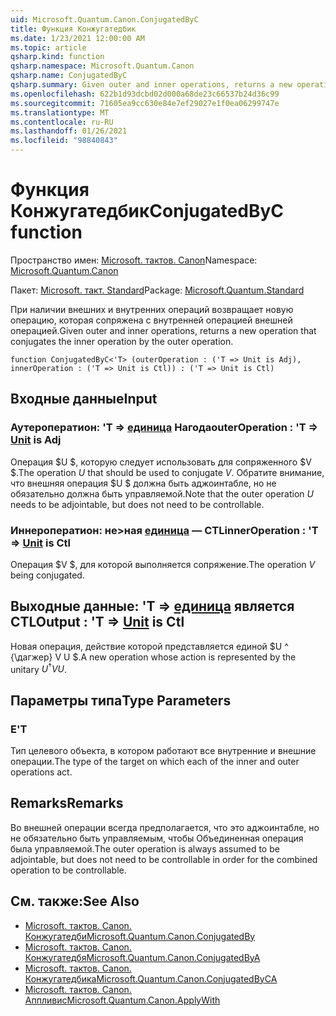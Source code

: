 ```yaml
---
uid: Microsoft.Quantum.Canon.ConjugatedByC
title: Функция Конжугатедбик
ms.date: 1/23/2021 12:00:00 AM
ms.topic: article
qsharp.kind: function
qsharp.namespace: Microsoft.Quantum.Canon
qsharp.name: ConjugatedByC
qsharp.summary: Given outer and inner operations, returns a new operation that conjugates the inner operation by the outer operation.
ms.openlocfilehash: 622b1d93dcbd02d000a68de23c66537b24d36c99
ms.sourcegitcommit: 71605ea9cc630e84e7ef29027e1f0ea06299747e
ms.translationtype: MT
ms.contentlocale: ru-RU
ms.lasthandoff: 01/26/2021
ms.locfileid: "98840843"
---
```

# <a name="conjugatedbyc-function"></a><span data-ttu-id="f3ca6-102">Функция Конжугатедбик</span><span class="sxs-lookup"><span data-stu-id="f3ca6-102">ConjugatedByC function</span></span>

<span data-ttu-id="f3ca6-103">Пространство имен: [Microsoft. тактов. Canon](xref:Microsoft.Quantum.Canon)</span><span class="sxs-lookup"><span data-stu-id="f3ca6-103">Namespace: [Microsoft.Quantum.Canon](xref:Microsoft.Quantum.Canon)</span></span>

<span data-ttu-id="f3ca6-104">Пакет: [Microsoft. такт. Standard](https://nuget.org/packages/Microsoft.Quantum.Standard)</span><span class="sxs-lookup"><span data-stu-id="f3ca6-104">Package: [Microsoft.Quantum.Standard](https://nuget.org/packages/Microsoft.Quantum.Standard)</span></span>


<span data-ttu-id="f3ca6-105">При наличии внешних и внутренних операций возвращает новую операцию, которая сопряжена с внутренней операцией внешней операцией.</span><span class="sxs-lookup"><span data-stu-id="f3ca6-105">Given outer and inner operations, returns a new operation that conjugates the inner operation by the outer operation.</span></span>

```qsharp
function ConjugatedByC<'T> (outerOperation : ('T => Unit is Adj), innerOperation : ('T => Unit is Ctl)) : ('T => Unit is Ctl)
```


## <a name="input"></a><span data-ttu-id="f3ca6-106">Входные данные</span><span class="sxs-lookup"><span data-stu-id="f3ca6-106">Input</span></span>

### <a name="outeroperation--t--unit--is-adj"></a><span data-ttu-id="f3ca6-107">Аутероператион: 'T => [единица](xref:microsoft.quantum.lang-ref.unit)  Нагода</span><span class="sxs-lookup"><span data-stu-id="f3ca6-107">outerOperation : 'T => [Unit](xref:microsoft.quantum.lang-ref.unit)  is Adj</span></span>

<span data-ttu-id="f3ca6-108">Операция $U $, которую следует использовать для сопряженного $V $.</span><span class="sxs-lookup"><span data-stu-id="f3ca6-108">The operation $U$ that should be used to conjugate $V$.</span></span> <span data-ttu-id="f3ca6-109">Обратите внимание, что внешняя операция $U $ должна быть аджоинтабле, но не обязательно должна быть управляемой.</span><span class="sxs-lookup"><span data-stu-id="f3ca6-109">Note that the outer operation $U$ needs to be adjointable, but does not need to be controllable.</span></span>


### <a name="inneroperation--t--unit--is-ctl"></a><span data-ttu-id="f3ca6-110">Иннероператион: не>ная [единица](xref:microsoft.quantum.lang-ref.unit)  — CTL</span><span class="sxs-lookup"><span data-stu-id="f3ca6-110">innerOperation : 'T => [Unit](xref:microsoft.quantum.lang-ref.unit)  is Ctl</span></span>

<span data-ttu-id="f3ca6-111">Операция $V $, для которой выполняется сопряжение.</span><span class="sxs-lookup"><span data-stu-id="f3ca6-111">The operation $V$ being conjugated.</span></span>



## <a name="output--t--unit--is-ctl"></a><span data-ttu-id="f3ca6-112">Выходные данные: 'T => [единица](xref:microsoft.quantum.lang-ref.unit)  является CTL</span><span class="sxs-lookup"><span data-stu-id="f3ca6-112">Output : 'T => [Unit](xref:microsoft.quantum.lang-ref.unit)  is Ctl</span></span>

<span data-ttu-id="f3ca6-113">Новая операция, действие которой представляется единой $U ^ {\дагжер} V U $.</span><span class="sxs-lookup"><span data-stu-id="f3ca6-113">A new operation whose action is represented by the unitary $U^{\dagger} V U$.</span></span>

## <a name="type-parameters"></a><span data-ttu-id="f3ca6-114">Параметры типа</span><span class="sxs-lookup"><span data-stu-id="f3ca6-114">Type Parameters</span></span>

### <a name="t"></a><span data-ttu-id="f3ca6-115">Е</span><span class="sxs-lookup"><span data-stu-id="f3ca6-115">'T</span></span>

<span data-ttu-id="f3ca6-116">Тип целевого объекта, в котором работают все внутренние и внешние операции.</span><span class="sxs-lookup"><span data-stu-id="f3ca6-116">The type of the target on which each of the inner and outer operations act.</span></span>

## <a name="remarks"></a><span data-ttu-id="f3ca6-117">Remarks</span><span class="sxs-lookup"><span data-stu-id="f3ca6-117">Remarks</span></span>

<span data-ttu-id="f3ca6-118">Во внешней операции всегда предполагается, что это аджоинтабле, но не обязательно быть управляемым, чтобы Объединенная операция была управляемой.</span><span class="sxs-lookup"><span data-stu-id="f3ca6-118">The outer operation is always assumed to be adjointable, but does not need to be controllable in order for the combined operation to be controllable.</span></span>

## <a name="see-also"></a><span data-ttu-id="f3ca6-119">См. также:</span><span class="sxs-lookup"><span data-stu-id="f3ca6-119">See Also</span></span>

- [<span data-ttu-id="f3ca6-120">Microsoft. тактов. Canon. Конжугатедби</span><span class="sxs-lookup"><span data-stu-id="f3ca6-120">Microsoft.Quantum.Canon.ConjugatedBy</span></span>](xref:Microsoft.Quantum.Canon.ConjugatedBy)
- [<span data-ttu-id="f3ca6-121">Microsoft. тактов. Canon. Конжугатедбя</span><span class="sxs-lookup"><span data-stu-id="f3ca6-121">Microsoft.Quantum.Canon.ConjugatedByA</span></span>](xref:Microsoft.Quantum.Canon.ConjugatedByA)
- [<span data-ttu-id="f3ca6-122">Microsoft. тактов. Canon. Конжугатедбика</span><span class="sxs-lookup"><span data-stu-id="f3ca6-122">Microsoft.Quantum.Canon.ConjugatedByCA</span></span>](xref:Microsoft.Quantum.Canon.ConjugatedByCA)
- [<span data-ttu-id="f3ca6-123">Microsoft. тактов. Canon. Аппливис</span><span class="sxs-lookup"><span data-stu-id="f3ca6-123">Microsoft.Quantum.Canon.ApplyWith</span></span>](xref:Microsoft.Quantum.Canon.ApplyWith)